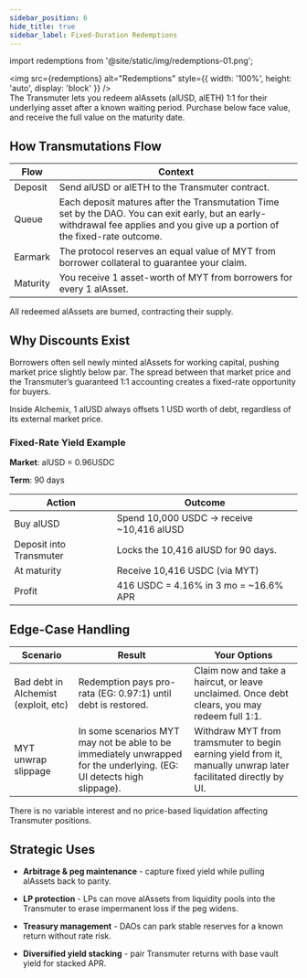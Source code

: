 ```yaml
---
sidebar_position: 6
hide_title: true
sidebar_label: Fixed-Duration Redemptions
---
```


import redemptions from '@site/static/img/redemptions-01.png';

<!-- TODO -->

<img src={redemptions} alt="Redemptions" style={{ width: '100%', height: 'auto', display: 'block' }} />
\
The Transmuter lets you redeem alAssets (alUSD, alETH) 1:1 for their underlying asset after a known waiting period. Purchase below face value, and receive the full value on the maturity date.

## How Transmutations Flow

| Flow     | Context                                                                                                                                                                        |
| -------- | ------------------------------------------------------------------------------------------------------------------------------------------------------------------------------ |
| Deposit  | Send alUSD or alETH to the Transmuter contract.                                                                                                                                |
| Queue    | Each deposit matures after the Transmutation Time set by the DAO. You can exit early, but an early-withdrawal fee applies and you give up a portion of the fixed-rate outcome. |
| Earmark  | The protocol reserves an equal value of MYT from borrower collateral to guarantee your claim.                                                                                  |
| Maturity | You receive 1 asset-worth of MYT from borrowers for every 1 alAsset.                                                                                                           |

All redeemed alAssets are burned, contracting their supply.

## Why Discounts Exist

Borrowers often sell newly minted alAssets for working capital, pushing market price slightly below par. The spread between that market price and the Transmuter’s guaranteed 1:1 accounting creates a fixed-rate opportunity for buyers.

Inside Alchemix, 1 alUSD always offsets 1 USD worth of debt, regardless of its external market price.

### Fixed-Rate Yield Example

**Market**: alUSD = 0.96USDC

**Term**: 90 days

| Action                  | Outcome                                    |
| ----------------------- | ------------------------------------------ |
| Buy alUSD               | Spend 10,000 USDC → receive \~10,416 alUSD |
| Deposit into Transmuter | Locks the 10,416 alUSD for 90 days.        |
| At maturity             | Receive 10,416 USDC (via MYT)              |
| Profit                  | 416 USDC = 4.16% in 3 mo = \~16.6% APR     |

## Edge-Case Handling

| Scenario                             | Result                                                                                                                | Your Options                                                                                                   |
| ------------------------------------ | --------------------------------------------------------------------------------------------------------------------- | -------------------------------------------------------------------------------------------------------------- |
| Bad debt in Alchemist (exploit, etc) | Redemption pays pro-rata (EG: 0.97:1) until debt is restored.                                                         | Claim now and take a haircut, or leave unclaimed. Once debt clears, you may redeem full 1:1.                   |
| MYT unwrap slippage                  | In some scenarios MYT may not be able to be immediately unwrapped for the underlying. (EG: UI detects high slippage). | Withdraw MYT from tramsmuter to begin earning yield from it, manually unwrap later facilitated directly by UI. |

There is no variable interest and no price-based liquidation affecting Transmuter positions.

## Strategic Uses

- **Arbitrage & peg maintenance** - capture fixed yield while pulling alAssets back to parity.

- **LP protection** - LPs can move alAssets from liquidity pools into the Transmuter to erase impermanent loss if the peg widens.

- **Treasury management** - DAOs can park stable reserves for a known return without rate risk.

- **Diversified yield stacking** - pair Transmuter returns with base vault yield for stacked APR.
